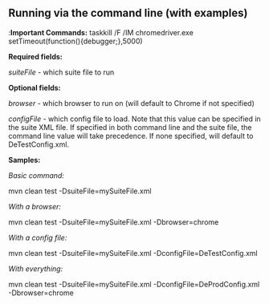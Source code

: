## Running via the command line (with examples)

:**Important Commands:**
taskkill /F /IM chromedriver.exe
setTimeout(function(){debugger;},5000)


**Required fields:**

*suiteFile* - which suite file to run


**Optional fields:**

*browser* - which browser to run on (will default to Chrome if not specified)

*configFile* - which config file to load. Note that this value can be specified in the suite XML file. If specified in both command line and the suite file, the command line value will take precedence. If none specified, will default to DeTestConfig.xml.


**Samples:**


*Basic command:*

mvn clean test -DsuiteFile=mySuiteFile.xml 

*With a browser:*

mvn clean test -DsuiteFile=mySuiteFile.xml -Dbrowser=chrome

*With a config file:*

mvn clean test -DsuiteFile=mySuiteFile.xml -DconfigFile=DeTestConfig.xml


*With everything:*

mvn clean test -DsuiteFile=mySuiteFile.xml -DconfigFile=DeProdConfig.xml  -Dbrowser=chrome


